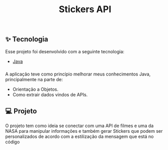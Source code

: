 <h1 align="center">
   Stickers API
</h1>

<br>

## ✨ Tecnologia

Esse projeto foi desenvolvido com a seguinte tecnologia:

- [Java](https://www.java.com/pt-BR/)

### 

A aplicação teve como princípio melhorar meus conhecimentos Java, principalmente na parte de:
- Orientação a Objetos.
- Como extrair dados vindos de APIs.

## 💻 Projeto

O projeto tem como ideia se conectar com uma API de filmes e uma da NASA para manipular informações e também gerar Stickers que podem ser personalizados de acordo com a estilização da mensagem que está no código

